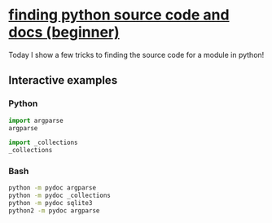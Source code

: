 # [finding python source code and docs (beginner)](https://youtu.be/DUG77pRVsV8)

Today I show a few tricks to finding the source code for a module in python!

## Interactive examples

### Python

```python
import argparse
argparse

import _collections
_collections
```

### Bash

```bash
python -m pydoc argparse
python -m pydoc _collections
python -m pydoc sqlite3
python2 -m pydoc argparse
```
